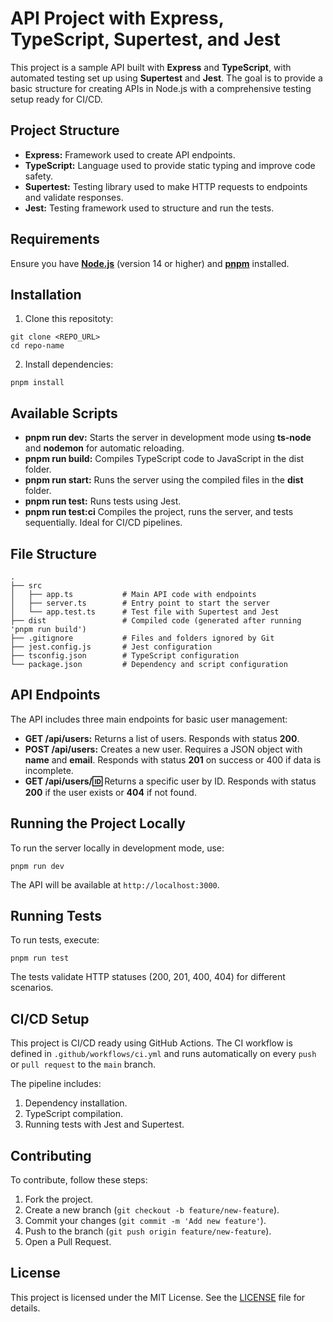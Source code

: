 # API Project with Express, TypeScript, Supertest, and Jest

This project is a sample API built with **Express** and **TypeScript**, with automated testing set up using **Supertest** and **Jest**. The goal is to provide a basic structure for creating APIs in Node.js with a comprehensive testing setup ready for CI/CD.

## Project Structure

* **Express:** Framework used to create API endpoints.
* **TypeScript:** Language used to provide static typing and improve code safety.
* **Supertest:** Testing library used to make HTTP requests to endpoints and validate responses.
* **Jest:** Testing framework used to structure and run the tests.

## Requirements

Ensure you have **[Node.js](https://nodejs.org/pt)** (version 14 or higher) and **[pnpm](https://pnpm.io/)** installed.

## Installation

1. Clone this repositoty:
````
git clone <REPO_URL>
cd repo-name
````

2. Install dependencies:
````
pnpm install
````

## Available Scripts

* **pnpm run dev:** Starts the server in development mode using **ts-node** and **nodemon** for automatic reloading.
* **pnpm run build:** Compiles TypeScript code to JavaScript in the dist folder.
* **pnpm run start:** Runs the server using the compiled files in the **dist** folder.
* **pnpm run test:** Runs tests using Jest.
* **pnpm run test:ci** Compiles the project, runs the server, and tests sequentially. Ideal for CI/CD pipelines.

## File Structure

````
.
├── src
│   ├── app.ts           # Main API code with endpoints
│   ├── server.ts        # Entry point to start the server
│   └── app.test.ts      # Test file with Supertest and Jest
├── dist                 # Compiled code (generated after running 'pnpm run build')
├── .gitignore           # Files and folders ignored by Git
├── jest.config.js       # Jest configuration
├── tsconfig.json        # TypeScript configuration
└── package.json         # Dependency and script configuration
````

## API Endpoints

The API includes three main endpoints for basic user management:
* **GET /api/users:** Returns a list of users. Responds with status **200**.
* **POST /api/users:** Creates a new user. Requires a JSON object with **name** and **email**. Responds with status **201** on success or 400 if data is incomplete.
* **GET /api/users/:id:** Returns a specific user by ID. Responds with status **200** if the user exists or **404** if not found.

## Running the Project Locally

To run the server locally in development mode, use:
````
pnpm run dev
````

The API will be available at ```http://localhost:3000```.

## Running Tests

To run tests, execute:
````
pnpm run test
````

The tests validate HTTP statuses (200, 201, 400, 404) for different scenarios.

## CI/CD Setup
This project is CI/CD ready using GitHub Actions. The CI workflow is defined in ```.github/workflows/ci.yml``` and runs automatically on every ```push``` or ```pull request``` to the ```main``` branch.

The pipeline includes:
1. Dependency installation.
2. TypeScript compilation.
3. Running tests with Jest and Supertest.

## Contributing
To contribute, follow these steps:
1. Fork the project.
2. Create a new branch (```git checkout -b feature/new-feature```).
3. Commit your changes (```git commit -m 'Add new feature'```).
4. Push to the branch (```git push origin feature/new-feature```).
5. Open a Pull Request.

## License
This project is licensed under the MIT License. See the [LICENSE]() file for details.

